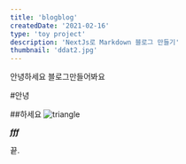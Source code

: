 ```yaml
---
title: 'blogblog'
createdDate: '2021-02-16'
type: 'toy project'
description: 'NextJs로 Markdown 블로그 만들기'
thumbnail: 'ddat2.jpg'
---
```


안녕하세요
블로그만들어봐요

#안녕

##하세요
![triangle](/assets/cardTmp.jpg)

**_fff_**

끝.
